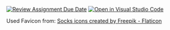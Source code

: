 [![Review Assignment Due Date](https://classroom.github.com/assets/deadline-readme-button-24ddc0f5d75046c5622901739e7c5dd533143b0c8e959d652212380cedb1ea36.svg)](https://classroom.github.com/a/YYgLXq0X)
[![Open in Visual Studio Code](https://classroom.github.com/assets/open-in-vscode-718a45dd9cf7e7f842a935f5ebbe5719a5e09af4491e668f4dbf3b35d5cca122.svg)](https://classroom.github.com/online_ide?assignment_repo_id=11228700&assignment_repo_type=AssignmentRepo)



Used Favicon from: <a href="https://www.flaticon.com/free-icons/socks" title="socks icons">Socks icons created by Freepik - Flaticon</a> 
